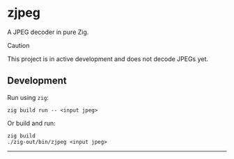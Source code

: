 # zjpeg

A JPEG decoder in pure Zig.

> [!CAUTION]
> This project is in active development and does not decode JPEGs yet.

## Development

Run using `zig`:

    zig build run -- <input jpeg>

Or build and run:

    zig build
    ./zig-out/bin/zjpeg <input jpeg>

---

